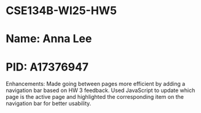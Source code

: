 # CSE134B-WI25-HW5
# Name: Anna Lee
# PID: A17376947
Enhancements: Made going between pages more efficient by adding a navigation bar based on HW 3 feedback. Used JavaScript to update which page is the active page and highlighted the corresponding item on the navigation bar for better usability.
